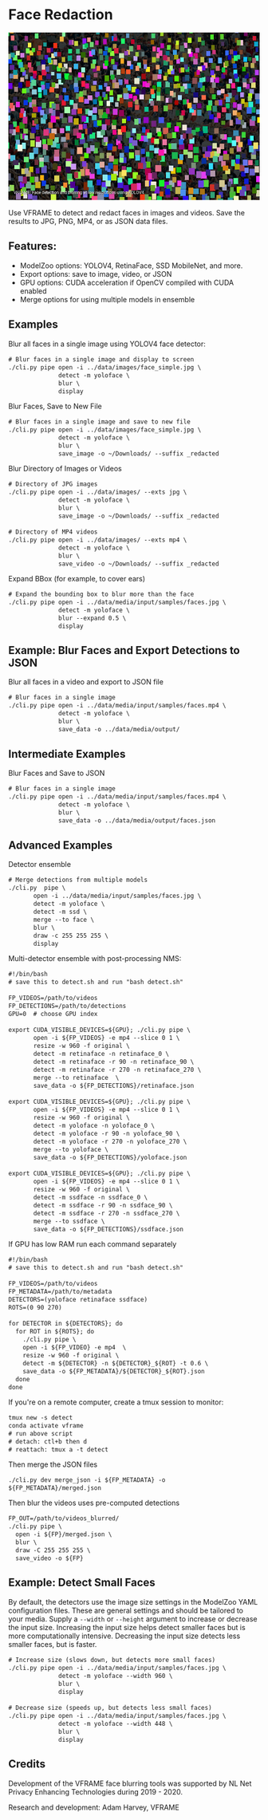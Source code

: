 # Face Redaction

![](assets/face-redact-01.jpg)

Use VFRAME to detect and redact faces in images and videos. Save the results to JPG, PNG, MP4, or as JSON data files.

## Features:

- ModelZoo options: YOLOV4, RetinaFace, SSD MobileNet, and more.
- Export options: save to image, video, or JSON
- GPU options: CUDA acceleration if OpenCV compiled with CUDA enabled
- Merge options for using multiple models in ensemble

## Examples

Blur all faces in a single image using YOLOV4 face detector:

```
# Blur faces in a single image and display to screen
./cli.py pipe open -i ../data/images/face_simple.jpg \
              detect -m yoloface \
              blur \
              display
```


Blur Faces, Save to New File
```
# Blur faces in a single image and save to new file
./cli.py pipe open -i ../data/images/face_simple.jpg \
              detect -m yoloface \
              blur \
              save_image -o ~/Downloads/ --suffix _redacted
```


Blur Directory of Images or Videos 
```
# Directory of JPG images
./cli.py pipe open -i ../data/images/ --exts jpg \
              detect -m yoloface \
              blur \
              save_image -o ~/Downloads/ --suffix _redacted

# Directory of MP4 videos
./cli.py pipe open -i ../data/images/ --exts mp4 \
              detect -m yoloface \
              blur \
              save_video -o ~/Downloads/ --suffix _redacted
```

Expand BBox (for example, to cover ears)
```
# Expand the bounding box to blur more than the face
./cli.py pipe open -i ../data/media/input/samples/faces.jpg \
              detect -m yoloface \
              blur --expand 0.5 \
              display
```


## Example: Blur Faces and Export Detections to JSON

Blur all faces in a video and export to JSON file
```
# Blur faces in a single image
./cli.py pipe open -i ../data/media/input/samples/faces.mp4 \
              detect -m yoloface \
              blur \
              save_data -o ../data/media/output/
```


## Intermediate Examples

Blur Faces and Save to JSON
```
# Blur faces in a single image
./cli.py pipe open -i ../data/media/input/samples/faces.mp4 \
              detect -m yoloface \
              blur \
              save_data -o ../data/media/output/faces.json
```


## Advanced Examples

Detector ensemble
```
# Merge detections from multiple models
./cli.py  pipe \
       open -i ../data/media/input/samples/faces.jpg \
       detect -m yoloface \
       detect -m ssd \
       merge --to face \
       blur \
       draw -c 255 255 255 \
       display
```

Multi-detector ensemble with post-processing NMS:
```
#!/bin/bash
# save this to detect.sh and run "bash detect.sh"

FP_VIDEOS=/path/to/videos
FP_DETECTIONS=/path/to/detections
GPU=0  # choose GPU index

export CUDA_VISIBLE_DEVICES=${GPU}; ./cli.py pipe \
       open -i ${FP_VIDEOS} -e mp4 --slice 0 1 \
       resize -w 960 -f original \
       detect -m retinaface -n retinaface_0 \
       detect -m retinaface -r 90 -n retinaface_90 \
       detect -m retinaface -r 270 -n retinaface_270 \
       merge --to retinaface  \
       save_data -o ${FP_DETECTIONS}/retinaface.json

export CUDA_VISIBLE_DEVICES=${GPU}; ./cli.py pipe \
       open -i ${FP_VIDEOS} -e mp4 --slice 0 1 \
       resize -w 960 -f original \
       detect -m yoloface -n yoloface_0 \
       detect -m yoloface -r 90 -n yoloface_90 \
       detect -m yoloface -r 270 -n yoloface_270 \
       merge --to yoloface \
       save_data -o ${FP_DETECTIONS}/yoloface.json

export CUDA_VISIBLE_DEVICES=${GPU}; ./cli.py pipe \
       open -i ${FP_VIDEOS} -e mp4 --slice 0 1 \
       resize -w 960 -f original \
       detect -m ssdface -n ssdface_0 \
       detect -m ssdface -r 90 -n ssdface_90 \
       detect -m ssdface -r 270 -n ssdface_270 \
       merge --to ssdface \
       save_data -o ${FP_DETECTIONS}/ssdface.json

```

If GPU has low RAM run each command separately
```
#!/bin/bash
# save this to detect.sh and run "bash detect.sh"

FP_VIDEOS=/path/to/videos
FP_METADATA=/path/to/metadata
DETECTORS=(yoloface retinaface ssdface)
ROTS=(0 90 270)

for DETECTOR in ${DETECTORS}; do
  for ROT in ${ROTS}; do
    ./cli.py pipe \
    open -i ${FP_VIDEO} -e mp4  \
    resize -w 960 -f original \
    detect -m ${DETECTOR} -n ${DETECTOR}_${ROT} -t 0.6 \
    save_data -o ${FP_METADATA}/${DETECTOR}_${ROT}.json
  done
done
```

If you're on a remote computer, create a tmux session to monitor:
```
tmux new -s detect
conda activate vframe
# run above script
# detach: ctl+b then d
# reattach: tmux a -t detect
```

Then merge the JSON files
```
./cli.py dev merge_json -i ${FP_METADATA} -o ${FP_METADATA}/merged.json
```

Then blur the videos uses pre-computed detections
```
FP_OUT=/path/to/videos_blurred/
./cli.py pipe \
  open -i ${FP}/merged.json \
  blur \
  draw -C 255 255 255 \
  save_video -o ${FP}
```



## Example: Detect Small Faces

By default, the detectors use the image size settings in the ModelZoo YAML configuration files. These are general settings and should be tailored to your media. Supply a `--width` or `--height` argument to increase or decrease the input size. Increasing the input size helps detect smaller faces but is more computationally intensive. Decreasing the input size detects less smaller faces, but is faster.

```
# Increase size (slows down, but detects more small faces)
./cli.py pipe open -i ../data/media/input/samples/faces.jpg \
              detect -m yoloface --width 960 \
              blur \
              display

# Decrease size (speeds up, but detects less small faces)
./cli.py pipe open -i ../data/media/input/samples/faces.jpg \
              detect -m yoloface --width 448 \
              blur \
              display
```



## Credits

Development of the VFRAME face blurring tools was supported by NL Net Privacy Enhancing Technologies during 2019 - 2020.


Research and development: Adam Harvey, VFRAME